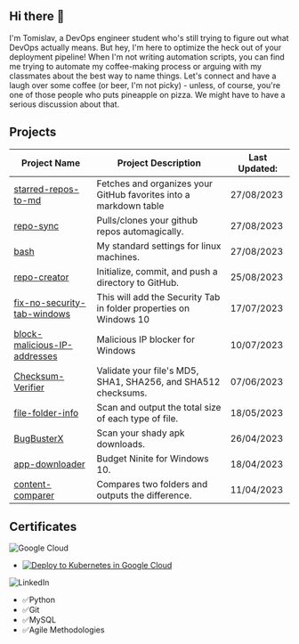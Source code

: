 ## Hi there 👋
I'm Tomislav, a DevOps engineer student who's still trying to figure out what DevOps actually means. But hey, I'm here to optimize the heck out of your deployment pipeline! When I'm not writing automation scripts, you can find me trying to automate my coffee-making process or arguing with my classmates about the best way to name things. Let's connect and have a laugh over some coffee (or beer, I'm not picky) - unless, of course, you're one of those people who puts pineapple on pizza. We might have to have a serious discussion about that.

## Projects
| Project Name                                           | Project Description                                                                                                                     | Last Updated: |
| ------------------------------------------------------ | -------------------------------------------------------------------------------------------------------------------------------------- | ------------ |
| [starred-repos-to-md](https://github.com/PapaPeskwo/starred-repos-to-md) | Fetches and organizes your GitHub favorites into a markdown table                                                                                                                                                                                                                                                                                                                                                                                                                                                                                                                                                                                                                                                                                                                                                                                       | 27/08/2023 |
| [repo-sync](https://github.com/PapaPeskwo/repo-sync) | Pulls/clones your github repos automagically.                                                                                                                                                                                                                                                                                                                                                                                                                                                                                                                                                                                                                                                                                                                                                                                                            | 27/08/2023 |
| [bash](https://github.com/PapaPeskwo/bash) | My standard settings for linux machines.                                                                                                                                                                                                                                                                                                                                                                                                                                                                                                                                                                                                                                                                                                                                                                                                                | 27/08/2023 |
| [repo-creator](https://github.com/PapaPeskwo/repo-creator) | Initialize, commit, and push a directory to GitHub.                                                                                                                                                                                                                                                                                                                                                                                                                                                                                                                                                                                                                                                                                                                                                                                                     | 25/08/2023 |
| [fix-no-security-tab-windows](https://github.com/PapaPeskwo/fix-no-security-tab-windows) | This will add the Security Tab in folder properties on Windows 10                                                                                                                                                                                                                                                                                                                                                                                                                                                                                                                                                                                                                                                                                                                                                                                     | 17/07/2023 |
| [block-malicious-IP-addresses](https://github.com/PapaPeskwo/block-malicious-IP-addresses) | Malicious IP blocker for Windows                                                                                                                                                                                                                                                                                                                                                                                                                                                                                                                                                                                                                                                                                                                                                                                                                      | 10/07/2023 |
| [Checksum-Verifier](https://github.com/PapaPeskwo/Checksum-Verifier) | Validate your file's MD5, SHA1, SHA256, and SHA512 checksums.                                                                                                                                                                                                                                                                                                                                                                                                                                                                                                                                                                                                                                                                                                                                                                                            | 07/06/2023 |
| [file-folder-info](https://github.com/PapaPeskwo/file-folder-info) | Scan and output the total size of each type of file.                                                                                                                                                                                                                                                                                                                                                                                                                                                                                                                                                                                                                                                                                                                                                                                                    | 18/05/2023 |
| [BugBusterX](https://github.com/PapaPeskwo/BugBusterX) | Scan your shady apk downloads.                                                                                                                                                                                                                                                                                                                                                                                                                                                                                                                                                                                                                                                                                                                                                                                                                         | 26/04/2023 |
| [app-downloader](https://github.com/PapaPeskwo/app-downloader) | Budget Ninite for Windows 10.                                                                                                                                                                                                                                                                                                                                                                                                                                                                                                                                                                                                                                                                                                                                                                                                                          | 18/04/2023 |
| [content-comparer](https://github.com/PapaPeskwo/content-comparer) | Compares two folders and outputs the difference.                                                                                                                                                                                                                                                                                                                                                                                                                                                                                                                                                                                                                                                                                                                                                                                                         | 11/04/2023 |



## Certificates
![Google Cloud](https://img.shields.io/badge/GoogleCloud-%234285F4.svg?style=for-the-badge&logo=google-cloud&logoColor=white)

- [![Deploy to Kubernetes in Google Cloud](https://www.cloudskillsboost.google/public_profiles/b13bbf8f-f6ab-4449-b7ec-2b2dd57db762/badges/3397803)](https://www.cloudskillsboost.google/public_profiles/b13bbf8f-f6ab-4449-b7ec-2b2dd57db762/badges/3397803)

![LinkedIn](https://img.shields.io/badge/linkedin-%230077B5.svg?style=for-the-badge&logo=linkedin&logoColor=white)
- ✅Python
- ✅Git
- ✅MySQL
- ✅Agile Methodologies

